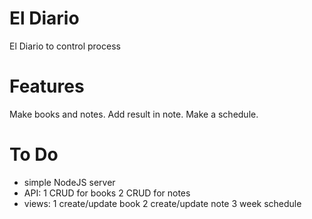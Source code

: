 # El Diario
El Diario to control process

# Features
Make books and notes.
Add result in note.
Make a schedule.

# To Do
- simple NodeJS server
- API:
1 CRUD for books
2 CRUD for notes
- views: 
1 create/update book
2 create/update note
3 week schedule


